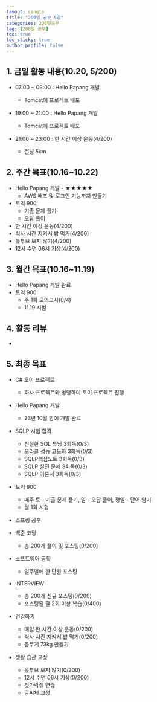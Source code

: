 ```yaml
---
layout: single
title: "200일 공부 5일"
categories: 200일공부
tag: [200일 공부]
toc: true
toc_sticky: true
author_profile: false
---
```


## 1. 금일 활동 내용(10.20, 5/200)

* 07:00 ~ 09:00 : Hello Papang 개발
  * Tomcat에 프로젝트 배포

* 19:00 ~ 21:00 : Hello Papang 개발
  * Tomcat에 프로젝트 배포

* 21:00 ~ 23:00 : 한 시간 이상 운동(4/200)
  * 런닝 5km




##  2. 주간 목표(10.16~10.22)

* Hello Papang 개발 - ★★★★★
  * AWS 배포 및 로그인 기능까지 만들기
* 토익 900
  * 기출 문제 풀기
  * 오답 풀이
* 한 시간 이상 운동(4/200)
* 식사 시간 지켜서 밥 먹기(4/200)
* 유투브 보지 않기(4/200)
* 12시 수면 06시 기상(4/200)



## 3. 월간 목표(10.16~11.19)

* Hello Papang 개발 완료
* 토익 900
  * 주 1회 모의고사(0/4)
  * 11.19 시험



## 4. 활동 리뷰

* 



## 5. 최종 목표

* C# 토이 프로젝트
  * 회사 프로젝트와 병행하여 토이 프로젝트 진행

* Hello Papang 개발
  * 23년 10월 안에 개발 완료
* SQLP 시험 합격
  * 친절한 SQL 튜닝 3회독(0/3)
  * 오라클 성능 고도화 3회독(0/3)
  * SQLP핵심노트 3회독(0/3)
  * SQLP 실전 문제 3회독(0/3)
  * SQLP 이론서 3회독(0/3)
* 토익 900
  * 매주 토 - 기출 문제 풀기, 일 - 오답 풀이, 평일 - 단어 암기
  * 월 1회 시험

* 스프링 공부


* 백준 코딩
  * 총 200개 풀이 및 포스팅(0/200)
* 소프트웨어 공학
  * 일주일에 한 단원 포스팅
* INTERVIEW
  * 총 200개 신규 포스팅(0/200)
  * 포스팅된 글 2회 이상 복습(0/400)
* 건강하기
  * 매일 한 시간 이상 운동(0/200)
  * 식사 시간 지켜서 밥 먹기(0/200)
  * 몸무게 73kg 만들기
* 생활 습관 교정
  * 유투브 보지 않기(0/200)
  * 12시 수면 06시 기상(0/200)
  * 젓가락질 연습
  * 글씨체 교정



